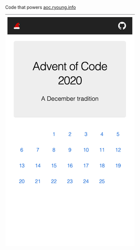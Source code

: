 Code that powers [aoc.ryoung.info](https://aoc.ryoung.info)

![screen shot](https://github.com/ryoung786/AdventOfCode/blob/main/site_screenshot.png)
